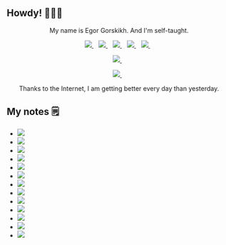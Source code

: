 ## Howdy! 🙋🏻‍♂️

<p align='center'>
My name is Egor Gorskikh. And I'm self-taught.
<p align='center'>
</p>

<p align='center'>
  <a href="https://egorskikh.ru/" target="_blank">
    <img src="https://img.shields.io/badge/egorskikh.ru-important.svg?&style=for-the-badge&logo=&logoColor=white" />        
  </a>&nbsp;&nbsp;
  
   <a href="https://twitter.com/egorskikh" target="_blank">
    <img src="https://img.shields.io/badge/Twitter-1DA1F2?style=for-the-badge&logo=twitter&logoColor=white" />        
  </a>&nbsp;&nbsp;
  
   <a href="https://www.instagram.com/egorskikh/" target="_blank">
    <img src="https://img.shields.io/badge/Instagram-E4405F?style=for-the-badge&logo=instagram&logoColor=white" />        
  </a>&nbsp;&nbsp;
  
   <a href="https://t.me/egorskikh" target="_blank">
    <img src="https://img.shields.io/badge/Telegram-2CA5E0?style=for-the-badge&logo=telegram&logoColor=white" />        
  </a>&nbsp;&nbsp;
  
  <a href="https://www.linkedin.com/in/egorskikh" target="_blank">
    <img src="https://img.shields.io/badge/linkedin-%230077B5.svg?&style=for-the-badge&logo=linkedin&logoColor=white" />
  </a>&nbsp;&nbsp;
 <p align='center'>
</p>

<p align='center'>
    <a href='mailto: main@egorskikh.ru' target="_blank">
    <img src="https://img.shields.io/badge/mail-blueviolet.svg?&style=for-the-badge&logo=&logoColor=white"/>
  </a>&nbsp;&nbsp;
 <p align='center'>     
</p>

<p align='center'> 
   <a href="https://egorskikh.ru/project.html" target="_blank">
   <img src="https://img.shields.io/badge/portfolio-ff69b4.svg?&style=for-the-badge&logo=&logoColor=white"/>
  </a>&nbsp;&nbsp;
 <p align='center'>     
</p>

<p align='center'>
Thanks to the Internet, I am getting better every day than yesterday.
<p align='center'>
</p>
  
## My notes 🗒

- <a href='https://github.com/egorskikh/IOS-Data-Structures-and-Algorithms' target="_blank">
    <img src="https://img.shields.io/badge/swift-Data Structures && Algorithms-9cf"/>
   
- <a href='https://github.com/egorskikh/IOS-App-Architecture' target="_blank">
    <img src="https://img.shields.io/badge/swift-App Architecture-success"/>
   
- <a href='https://github.com/egorskikh/IOS-Design-Patterns' target="_blank">
    <img src="https://img.shields.io/badge/swift-Design Patterns-9cf"/> 
   
- <a href='https://github.com/egorskikh/IOS-TDD' target="_blank">
    <img src="https://img.shields.io/badge/swift-TDD-success"/>
  
   
- <a href='https://github.com/egorskikh/IOS-Concurrency' target="_blank">
    <img src="https://img.shields.io/badge/swift-Concurrency-9cf"/>
  
- <a href='https://github.com/egorskikh/IOS-SwiftUI' target="_blank">
    <img src="https://img.shields.io/badge/swift-SwiftUI-yellow"/>
   
- <a href='https://github.com/egorskikh/IOS-CoreData' target="_blank">
    <img src="https://img.shields.io/badge/swift-Core Data-success"/>
   
- <a href='https://github.com/egorskikh/IOS-Animations' target="_blank">
    <img src="https://img.shields.io/badge/swift-Animations-9cf"/>
   
- <a href='https://github.com/egorskikh/IOS-PushNotifications' target="_blank">
    <img src="https://img.shields.io/badge/swift-Push Notifications-success"/>
   
- <a href='https://github.com/egorskikh/IOS-Combine' target="_blank">
    <img src="https://img.shields.io/badge/swift-Combine-yellow"/>
  
- <a href='https://github.com/egorskikh/IOS-RxSwift' target="_blank">
    <img src="https://img.shields.io/badge/swift-RxSwift-yellow"/>
   
- <a href='https://github.com/egorskikh/IOS-Machine-Learning' target="_blank">
    <img src="https://img.shields.io/badge/swift-Machine Learning-yellow"/>

- <a href='https://github.com/egorskikh/IOS-VAPOR' target="_blank">
    <img src="https://img.shields.io/badge/swift-VAPOR-yellow"/>


<!--
[![summerHearts's github stats](https://github-readme-stats.vercel.app/api?username=egorskikh&theme=cobalt)](https://github.com/anuraghazra/github-readme-stats)

-->

